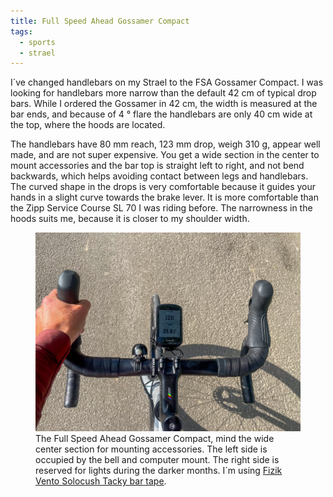 ```yaml
---
title: Full Speed Ahead Gossamer Compact
tags:
  - sports
  - strael
---
```

I´ve changed handlebars on my Strael to the FSA Gossamer Compact. I was looking for handlebars more narrow than the default 42 cm of typical drop bars. While I ordered the Gossamer in 42 cm, the width is measured at the bar ends, and because of 4 ° flare the handlebars are only 40 cm wide at the top, where the hoods are located. 

The handlebars have 80 mm reach, 123 mm drop, weigh 310 g, appear well made, and are not super expensive. You get a wide section in the center to mount accessories and the bar top is straight left to right, and not bend backwards, which helps avoiding contact between legs and handlebars. The curved shape in the drops is very comfortable because it guides your hands in a slight curve towards the brake lever. It is more comfortable than the Zipp Service Course SL 70 I was riding before. The narrowness in the hoods suits me, because it is closer to my shoulder width.

<figure class="heror">
<img src="/img/strael/gossamer-compact.jpg">
<figcaption>The Full Speed Ahead Gossamer Compact, mind the wide center section for mounting accessories. The left side is occupied by the bell and computer mount. The right side is reserved for lights during the darker months. I´m using <a href="https://www.fizik.com/eu_en/vento-solocush-tacky.html">Fizik Vento Solocush Tacky bar tape</a>.</figcaption>
</figure> 